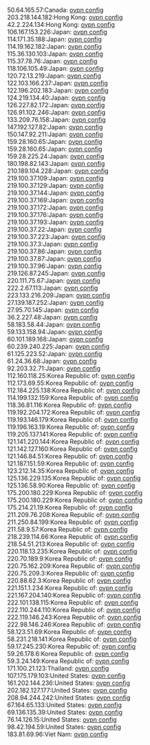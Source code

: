 50.64.165.57:Canada: [ovpn config](vpn/50_64_165_57.ovpn)  
203.218.144.182:Hong Kong: [ovpn config](vpn/203_218_144_182.ovpn)  
42.2.224.134:Hong Kong: [ovpn config](vpn/42_2_224_134.ovpn)  
106.167.153.226:Japan: [ovpn config](vpn/106_167_153_226.ovpn)  
114.171.35.188:Japan: [ovpn config](vpn/114_171_35_188.ovpn)  
114.19.162.182:Japan: [ovpn config](vpn/114_19_162_182.ovpn)  
115.36.130.103:Japan: [ovpn config](vpn/115_36_130_103.ovpn)  
115.37.78.76:Japan: [ovpn config](vpn/115_37_78_76.ovpn)  
118.106.105.49:Japan: [ovpn config](vpn/118_106_105_49.ovpn)  
120.72.13.219:Japan: [ovpn config](vpn/120_72_13_219.ovpn)  
122.103.166.237:Japan: [ovpn config](vpn/122_103_166_237.ovpn)  
122.196.202.183:Japan: [ovpn config](vpn/122_196_202_183.ovpn)  
124.219.134.40:Japan: [ovpn config](vpn/124_219_134_40.ovpn)  
126.227.82.172:Japan: [ovpn config](vpn/126_227_82_172.ovpn)  
126.91.102.246:Japan: [ovpn config](vpn/126_91_102_246.ovpn)  
133.209.76.158:Japan: [ovpn config](vpn/133_209_76_158.ovpn)  
147.192.127.82:Japan: [ovpn config](vpn/147_192_127_82.ovpn)  
150.147.92.211:Japan: [ovpn config](vpn/150_147_92_211.ovpn)  
159.28.160.65:Japan: [ovpn config](vpn/159_28_160_65.ovpn)  
159.28.160.65:Japan: [ovpn config](vpn/159_28_160_65.ovpn)  
159.28.225.24:Japan: [ovpn config](vpn/159_28_225_24.ovpn)  
180.198.82.143:Japan: [ovpn config](vpn/180_198_82_143.ovpn)  
210.189.104.228:Japan: [ovpn config](vpn/210_189_104_228.ovpn)  
219.100.37.109:Japan: [ovpn config](vpn/219_100_37_109.ovpn)  
219.100.37.129:Japan: [ovpn config](vpn/219_100_37_129.ovpn)  
219.100.37.144:Japan: [ovpn config](vpn/219_100_37_144.ovpn)  
219.100.37.169:Japan: [ovpn config](vpn/219_100_37_169.ovpn)  
219.100.37.172:Japan: [ovpn config](vpn/219_100_37_172.ovpn)  
219.100.37.176:Japan: [ovpn config](vpn/219_100_37_176.ovpn)  
219.100.37.193:Japan: [ovpn config](vpn/219_100_37_193.ovpn)  
219.100.37.22:Japan: [ovpn config](vpn/219_100_37_22.ovpn)  
219.100.37.223:Japan: [ovpn config](vpn/219_100_37_223.ovpn)  
219.100.37.3:Japan: [ovpn config](vpn/219_100_37_3.ovpn)  
219.100.37.86:Japan: [ovpn config](vpn/219_100_37_86.ovpn)  
219.100.37.87:Japan: [ovpn config](vpn/219_100_37_87.ovpn)  
219.100.37.96:Japan: [ovpn config](vpn/219_100_37_96.ovpn)  
219.126.87.245:Japan: [ovpn config](vpn/219_126_87_245.ovpn)  
220.111.75.67:Japan: [ovpn config](vpn/220_111_75_67.ovpn)  
222.2.67.113:Japan: [ovpn config](vpn/222_2_67_113.ovpn)  
223.133.216.209:Japan: [ovpn config](vpn/223_133_216_209.ovpn)  
27.139.187.252:Japan: [ovpn config](vpn/27_139_187_252.ovpn)  
27.95.70.145:Japan: [ovpn config](vpn/27_95_70_145.ovpn)  
36.2.227.48:Japan: [ovpn config](vpn/36_2_227_48.ovpn)  
58.183.58.44:Japan: [ovpn config](vpn/58_183_58_44.ovpn)  
59.133.158.94:Japan: [ovpn config](vpn/59_133_158_94.ovpn)  
60.101.189.168:Japan: [ovpn config](vpn/60_101_189_168.ovpn)  
60.239.240.225:Japan: [ovpn config](vpn/60_239_240_225.ovpn)  
61.125.223.52:Japan: [ovpn config](vpn/61_125_223_52.ovpn)  
61.24.36.68:Japan: [ovpn config](vpn/61_24_36_68.ovpn)  
92.203.32.71:Japan: [ovpn config](vpn/92_203_32_71.ovpn)  
112.160.118.25:Korea Republic of: [ovpn config](vpn/112_160_118_25.ovpn)  
112.173.69.55:Korea Republic of: [ovpn config](vpn/112_173_69_55.ovpn)  
112.184.225.138:Korea Republic of: [ovpn config](vpn/112_184_225_138.ovpn)  
114.199.132.159:Korea Republic of: [ovpn config](vpn/114_199_132_159.ovpn)  
118.36.81.116:Korea Republic of: [ovpn config](vpn/118_36_81_116.ovpn)  
119.192.204.172:Korea Republic of: [ovpn config](vpn/119_192_204_172.ovpn)  
119.193.146.179:Korea Republic of: [ovpn config](vpn/119_193_146_179.ovpn)  
119.196.163.19:Korea Republic of: [ovpn config](vpn/119_196_163_19.ovpn)  
119.205.137.141:Korea Republic of: [ovpn config](vpn/119_205_137_141.ovpn)  
121.141.220.144:Korea Republic of: [ovpn config](vpn/121_141_220_144.ovpn)  
121.142.127.160:Korea Republic of: [ovpn config](vpn/121_142_127_160.ovpn)  
121.146.84.51:Korea Republic of: [ovpn config](vpn/121_146_84_51.ovpn)  
121.187.151.59:Korea Republic of: [ovpn config](vpn/121_187_151_59.ovpn)  
123.212.14.35:Korea Republic of: [ovpn config](vpn/123_212_14_35.ovpn)  
125.136.229.135:Korea Republic of: [ovpn config](vpn/125_136_229_135.ovpn)  
125.136.58.90:Korea Republic of: [ovpn config](vpn/125_136_58_90.ovpn)  
175.200.180.229:Korea Republic of: [ovpn config](vpn/175_200_180_229.ovpn)  
175.200.180.229:Korea Republic of: [ovpn config](vpn/175_200_180_229.ovpn)  
175.214.21.19:Korea Republic of: [ovpn config](vpn/175_214_21_19.ovpn)  
211.209.76.208:Korea Republic of: [ovpn config](vpn/211_209_76_208.ovpn)  
211.250.84.199:Korea Republic of: [ovpn config](vpn/211_250_84_199.ovpn)  
211.58.9.57:Korea Republic of: [ovpn config](vpn/211_58_9_57.ovpn)  
218.239.114.66:Korea Republic of: [ovpn config](vpn/218_239_114_66.ovpn)  
218.54.51.213:Korea Republic of: [ovpn config](vpn/218_54_51_213.ovpn)  
220.118.13.235:Korea Republic of: [ovpn config](vpn/220_118_13_235.ovpn)  
220.70.189.9:Korea Republic of: [ovpn config](vpn/220_70_189_9.ovpn)  
220.75.162.209:Korea Republic of: [ovpn config](vpn/220_75_162_209.ovpn)  
220.75.209.3:Korea Republic of: [ovpn config](vpn/220_75_209_3.ovpn)  
220.88.62.3:Korea Republic of: [ovpn config](vpn/220_88_62_3.ovpn)  
221.151.1.234:Korea Republic of: [ovpn config](vpn/221_151_1_234.ovpn)  
221.167.204.140:Korea Republic of: [ovpn config](vpn/221_167_204_140.ovpn)  
222.101.138.115:Korea Republic of: [ovpn config](vpn/222_101_138_115.ovpn)  
222.110.244.110:Korea Republic of: [ovpn config](vpn/222_110_244_110.ovpn)  
222.119.146.243:Korea Republic of: [ovpn config](vpn/222_119_146_243.ovpn)  
222.98.146.246:Korea Republic of: [ovpn config](vpn/222_98_146_246.ovpn)  
58.123.51.69:Korea Republic of: [ovpn config](vpn/58_123_51_69.ovpn)  
58.231.218.141:Korea Republic of: [ovpn config](vpn/58_231_218_141.ovpn)  
59.17.245.230:Korea Republic of: [ovpn config](vpn/59_17_245_230.ovpn)  
59.26.178.6:Korea Republic of: [ovpn config](vpn/59_26_178_6.ovpn)  
59.3.24.149:Korea Republic of: [ovpn config](vpn/59_3_24_149.ovpn)  
171.100.21.123:Thailand: [ovpn config](vpn/171_100_21_123.ovpn)  
107.175.179.103:United States: [ovpn config](vpn/107_175_179_103.ovpn)  
161.202.144.236:United States: [ovpn config](vpn/161_202_144_236.ovpn)  
202.182.127.177:United States: [ovpn config](vpn/202_182_127_177.ovpn)  
208.94.244.242:United States: [ovpn config](vpn/208_94_244_242.ovpn)  
67.164.65.133:United States: [ovpn config](vpn/67_164_65_133.ovpn)  
69.136.135.39:United States: [ovpn config](vpn/69_136_135_39.ovpn)  
76.14.126.15:United States: [ovpn config](vpn/76_14_126_15.ovpn)  
98.42.194.59:United States: [ovpn config](vpn/98_42_194_59.ovpn)  
183.81.69.96:Viet Nam: [ovpn config](vpn/183_81_69_96.ovpn)  

